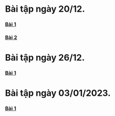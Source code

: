 # Bài tập ngày 20/12.
### [Bài 1](https://jdoodle.com/a/5F28)
### [Bài 2](https://jdoodle.com/a/5F2i)


# Bài tập ngày 26/12.
### [Bài 1](https://jdoodle.com/a/5FUe)


# Bài tập ngày 03/01/2023.
### [Bài 1](https://jdoodle.com/a/5GGS)

